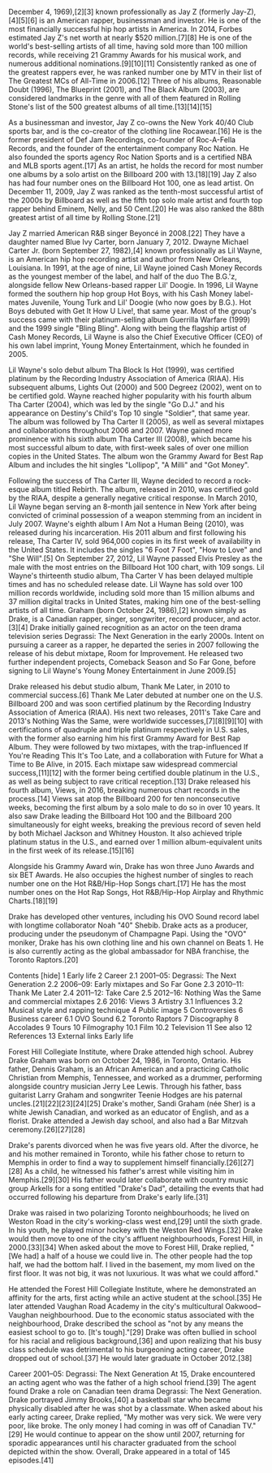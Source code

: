 December 4, 1969),[2][3] known professionally as Jay Z (formerly Jay-Z),[4][5][6] is an American rapper, businessman and investor. He is one of the most financially successful hip hop artists in America. In 2014, Forbes estimated Jay Z's net worth at nearly $520 million.[7][8] He is one of the world's best-selling artists of all time, having sold more than 100 million records, while receiving 21 Grammy Awards for his musical work, and numerous additional nominations.[9][10][11] Consistently ranked as one of the greatest rappers ever, he was ranked number one by MTV in their list of The Greatest MCs of All-Time in 2006.[12] Three of his albums, Reasonable Doubt (1996), The Blueprint (2001), and The Black Album (2003), are considered landmarks in the genre with all of them featured in Rolling Stone's list of the 500 greatest albums of all time.[13][14][15]

As a businessman and investor, Jay Z co-owns the New York 40/40 Club sports bar, and is the co-creator of the clothing line Rocawear.[16] He is the former president of Def Jam Recordings, co-founder of Roc-A-Fella Records, and the founder of the entertainment company Roc Nation. He also founded the sports agency Roc Nation Sports and is a certified NBA and MLB sports agent.[17] As an artist, he holds the record for most number one albums by a solo artist on the Billboard 200 with 13.[18][19] Jay Z also has had four number ones on the Billboard Hot 100, one as lead artist. On December 11, 2009, Jay Z was ranked as the tenth-most successful artist of the 2000s by Billboard as well as the fifth top solo male artist and fourth top rapper behind Eminem, Nelly, and 50 Cent.[20] He was also ranked the 88th greatest artist of all time by Rolling Stone.[21]

Jay Z married American R&B singer Beyoncé in 2008.[22] They have a daughter named Blue Ivy Carter, born January 7, 2012. Dwayne Michael Carter Jr. (born September 27, 1982),[4] known professionally as Lil Wayne, is an American hip hop recording artist and author from New Orleans, Louisiana. In 1991, at the age of nine, Lil Wayne joined Cash Money Records as the youngest member of the label, and half of the duo The B.G.'z, alongside fellow New Orleans-based rapper Lil' Doogie. In 1996, Lil Wayne formed the southern hip hop group Hot Boys, with his Cash Money label-mates Juvenile, Young Turk and Lil' Doogie (who now goes by B.G.). Hot Boys debuted with Get It How U Live!, that same year. Most of the group's success came with their platinum-selling album Guerrilla Warfare (1999) and the 1999 single "Bling Bling". Along with being the flagship artist of Cash Money Records, Lil Wayne is also the Chief Executive Officer (CEO) of his own label imprint, Young Money Entertainment, which he founded in 2005.

Lil Wayne's solo debut album Tha Block Is Hot (1999), was certified platinum by the Recording Industry Association of America (RIAA). His subsequent albums, Lights Out (2000) and 500 Degreez (2002), went on to be certified gold. Wayne reached higher popularity with his fourth album Tha Carter (2004), which was led by the single "Go D.J." and his appearance on Destiny's Child's Top 10 single "Soldier", that same year. The album was followed by Tha Carter II (2005), as well as several mixtapes and collaborations throughout 2006 and 2007. Wayne gained more prominence with his sixth album Tha Carter III (2008), which became his most successful album to date, with first-week sales of over one million copies in the United States. The album won the Grammy Award for Best Rap Album and includes the hit singles "Lollipop", "A Milli" and "Got Money".

Following the success of Tha Carter III, Wayne decided to record a rock-esque album titled Rebirth. The album, released in 2010, was certified gold by the RIAA, despite a generally negative critical response. In March 2010, Lil Wayne began serving an 8-month jail sentence in New York after being convicted of criminal possession of a weapon stemming from an incident in July 2007. Wayne's eighth album I Am Not a Human Being (2010), was released during his incarceration. His 2011 album and first following his release, Tha Carter IV, sold 964,000 copies in its first week of availability in the United States. It includes the singles "6 Foot 7 Foot", "How to Love" and "She Will".[5] On September 27, 2012, Lil Wayne passed Elvis Presley as the male with the most entries on the Billboard Hot 100 chart, with 109 songs. Lil Wayne's thirteenth studio album, Tha Carter V has been delayed multiple times and has no scheduled release date. Lil Wayne has sold over 100 million records worldwide, including sold more than 15 million albums and 37 million digital tracks in United States, making him one of the best-selling artists of all time.
Graham (born October 24, 1986),[2] known simply as Drake, is a Canadian rapper, singer, songwriter, record producer, and actor.[3][4] Drake initially gained recognition as an actor on the teen drama television series Degrassi: The Next Generation in the early 2000s. Intent on pursuing a career as a rapper, he departed the series in 2007 following the release of his debut mixtape, Room for Improvement. He released two further independent projects, Comeback Season and So Far Gone, before signing to Lil Wayne's Young Money Entertainment in June 2009.[5]

Drake released his debut studio album, Thank Me Later, in 2010 to commercial success.[6] Thank Me Later debuted at number one on the U.S. Billboard 200 and was soon certified platinum by the Recording Industry Association of America (RIAA). His next two releases, 2011's Take Care and 2013's Nothing Was the Same, were worldwide successes,[7][8][9][10] with certifications of quadruple and triple platinum respectively in U.S. sales, with the former also earning him his first Grammy Award for Best Rap Album. They were followed by two mixtapes, with the trap-influenced If You're Reading This It's Too Late, and a collaboration with Future for What a Time to Be Alive, in 2015. Each mixtape saw widespread commercial success,[11][12] with the former being certified double platinum in the U.S., as well as being subject to rave critical reception.[13] Drake released his fourth album, Views, in 2016, breaking numerous chart records in the process.[14] Views sat atop the Billboard 200 for ten nonconsecutive weeks, becoming the first album by a solo male to do so in over 10 years. It also saw Drake leading the Billboard Hot 100 and the Billboard 200 simultaneously for eight weeks, breaking the previous record of seven held by both Michael Jackson and Whitney Houston. It also achieved triple platinum status in the U.S., and earned over 1 million album-equivalent units in the first week of its release.[15][16]

Alongside his Grammy Award win, Drake has won three Juno Awards and six BET Awards. He also occupies the highest number of singles to reach number one on the Hot R&B/Hip-Hop Songs chart.[17] He has the most number ones on the Hot Rap Songs, Hot R&B/Hip-Hop Airplay and Rhythmic Charts.[18][19]

Drake has developed other ventures, including his OVO Sound record label with longtime collaborator Noah "40" Shebib. Drake acts as a producer, producing under the pseudonym of Champagne Papi. Using the "OVO" moniker, Drake has his own clothing line and his own channel on Beats 1. He is also currently acting as the global ambassador for NBA franchise, the Toronto Raptors.[20]

Contents  [hide] 
1	Early life
2	Career
2.1	2001–05: Degrassi: The Next Generation
2.2	2006–09: Early mixtapes and So Far Gone
2.3	2010–11: Thank Me Later
2.4	2011–12: Take Care
2.5	2012–16: Nothing Was the Same and commercial mixtapes
2.6	2016: Views
3	Artistry
3.1	Influences
3.2	Musical style and rapping technique
4	Public image
5	Controversies
6	Business career
6.1	OVO Sound
6.2	Toronto Raptors
7	Discography
8	Accolades
9	Tours
10	Filmography
10.1	Film
10.2	Television
11	See also
12	References
13	External links
Early life

Forest Hill Collegiate Institute, where Drake attended high school.
Aubrey Drake Graham was born on October 24, 1986, in Toronto, Ontario. His father, Dennis Graham, is an African American and a practicing Catholic Christian from Memphis, Tennessee, and worked as a drummer, performing alongside country musician Jerry Lee Lewis. Through his father, bass guitarist Larry Graham and songwriter Teenie Hodges are his paternal uncles.[21][22][23][24][25] Drake's mother, Sandi Graham (née Sher) is a white Jewish Canadian, and worked as an educator of English, and as a florist. Drake attended a Jewish day school, and also had a Bar Mitzvah ceremony.[26][27][28]

Drake's parents divorced when he was five years old. After the divorce, he and his mother remained in Toronto, while his father chose to return to Memphis in order to find a way to supplement himself financially.[26][27][28] As a child, he witnessed his father's arrest while visiting him in Memphis.[29][30] His father would later collaborate with country music group Arkells for a song entitled "Drake's Dad", detailing the events that had occurred following his departure from Drake's early life.[31]

Drake was raised in two polarizing Toronto neighbourhoods; he lived on Weston Road in the city's working-class west end,[29] until the sixth grade. In his youth, he played minor hockey with the Weston Red Wings.[32] Drake would then move to one of the city's affluent neighbourhoods, Forest Hill, in 2000.[33][34] When asked about the move to Forest Hill, Drake replied, "[We had] a half of a house we could live in. The other people had the top half, we had the bottom half. I lived in the basement, my mom lived on the first floor. It was not big, it was not luxurious. It was what we could afford."

He attended the Forest Hill Collegiate Institute, where he demonstrated an affinity for the arts, first acting while an active student at the school.[35] He later attended Vaughan Road Academy in the city's multicultural Oakwood–Vaughan neighbourhood. Due to the economic status associated with the neighbourhood, Drake described the school as "not by any means the easiest school to go to. [It's tough]."[29] Drake was often bullied in school for his racial and religious background,[36] and upon realizing that his busy class schedule was detrimental to his burgeoning acting career, Drake dropped out of school.[37] He would later graduate in October 2012.[38]

Career
2001–05: Degrassi: The Next Generation
At 15, Drake encountered an acting agent who was the father of a high school friend.[39] The agent found Drake a role on Canadian teen drama Degrassi: The Next Generation. Drake portrayed Jimmy Brooks,[40] a basketball star who became physically disabled after he was shot by a classmate. When asked about his early acting career, Drake replied, "My mother was very sick. We were very poor, like broke. The only money I had coming in was off of Canadian TV."[29] He would continue to appear on the show until 2007, returning for sporadic appearances until his character graduated from the school depicted within the show. Overall, Drake appeared in a total of 145 episodes.[41]


